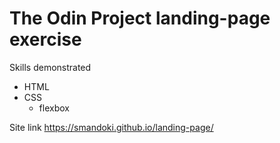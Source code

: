 # The Odin Project landing-page exercise

Skills demonstrated
* HTML
* CSS
  * flexbox

Site link https://smandoki.github.io/landing-page/
